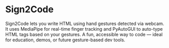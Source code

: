 # Sign2Code
Sign2Code lets you write HTML using hand gestures detected via webcam. It uses MediaPipe for real-time finger tracking and PyAutoGUI to auto-type HTML tags based on your gestures. A fun, accessible way to code — ideal for education, demos, or future gesture-based dev tools.
